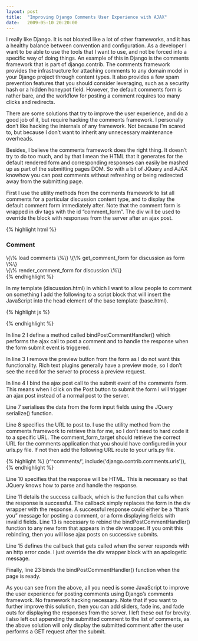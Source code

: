 ```yaml
---
layout: post
title:  "Improving Django Comments User Experience with AJAX"
date:   2009-05-10 20:20:00
---
```


I really like Django. It is not bloated like a lot of other frameworks, and it has a healthy balance between convention and configuration. As a developer I want to be able to use the tools that I want to use, and not be forced into a specific way of doing things. An example of this in Django is the comments framework that is part of django.contrib. The comments framework provides the infrastructure for attaching comments to any domain model in your Django project through content types. It also provides a few spam prevention features that you should consider leveraging, such as a security hash or a hidden honeypot field. However, the default comments form is rather bare, and the workflow for posting a comment requires too many clicks and redirects.

There are some solutions that try to improve the user experience, and do a good job of it, but require hacking the comments framework. I personally don’t like hacking the internals of any framework. Not because I’m scared to, but because I don’t want to inherit any unnecessary maintenance overheads.

Besides, I believe the comments framework does the right thing. It doesn’t try to do too much, and by that I mean the HTML that it generates for the default rendered form and corresponding responses can easily be mashed up as part of the submitting pages DOM. So with a bit of JQuery and AJAX knowhow you can post comments without refreshing or being redirected away from the submitting page.

First I use the utility methods from the comments framework to list all comments for a particular discussion content type, and to display the default comment form immediately after. Note that the comment form is wrapped in div tags with the id “comment_form”. The div will be used to override the block with responses from the server after an ajax post.

{% highlight html %}
<h3>Comment</h3>
    \{\% load comments \%\}
    \{\% get_comment_form for discussion as form \%\}
    <div id="comment_form">
    \{\% render_comment_form for discussion \%\}
</div>
{% endhighlight %}

In my template (discussion.html) in which I want to allow people to comment on something I add the following to a script block that will insert the JavaScript into the head element of the base template (base.html).

{% highlight js %}
<script type="text/javascript" charset="utf-8">
function bindPostCommentHandler() {
    $('#comment_form form input.submit-preview').remove();
    $('#comment_form form').submit(function() {
        $.ajax({
            type: "POST",
            data: $('#comment_form form').serialize(),
            url: "{% comment_form_target %}",
            cache: false,
            dataType: "html",
            success: function(html, textStatus) {
                $('#comment_form form').replaceWith(html);
                bindPostCommentHandler();
            },
            error: function (XMLHttpRequest, textStatus, errorThrown) {
                $('#comment_form form').replaceWith('Your comment was unable to be posted at this time.  We apologise for the inconvenience.');
            }
        });
        return false;
    });
}

$(document).ready(function() {
    bindPostCommentHandler();
});
</script>
{% endhighlight %}

In line 2 I define a method called bindPostCommentHandler() which performs the ajax call to post a comment and to handle the response when the form submit event is triggered.

In line 3 I remove the preview button from the form as I do not want this functionality. Rich text plugins generally have a preview mode, so I don’t see the need for the server to process a preview request.

In line 4 I bind the ajax post call to the submit event of the comments form. This means when I click on the Post button to submit the form I will trigger an ajax post instead of a normal post to the server.

Line 7 serialises the data from the form input fields using the JQuery serialize() function.

Line 8 specifies the URL to post to. I use the utility method from the comments framework to retrieve this for me, so I don’t need to hard code it to a specific URL. The comment_form_target should retrieve the correct URL for the comments application that you should have configured in your urls.py file. If not then add the following URL route to your urls.py file.

{% highlight %}
    (r'^comments/', include('django.contrib.comments.urls')),
{% endhighlight %}

Line 10 specifies that the response will be HTML. This is necessary so that JQuery knows how to parse and handle the response.

Line 11 details the success callback, which is the function that calls when the response is successful. The callback simply replaces the form in the div wrapper with the response. A successful response could either be a “thank you” message for posting a comment, or a form displaying fields with invalid fields. Line 13 is necessary to rebind the bindPostCommentHandler() function to any new form that appears in the div wrapper. If you omit this rebinding, then you will lose ajax posts on successive submits.

Line 15 defines the callback that gets called when the server responds with an http error code. I just override the div wrapper block with an apologetic message.

Finally, line 23 binds the bindPostCommentHandler() function when the page is ready.

As you can see from the above, all you need is some JavaScript to improve the user experience for posting comments using Django’s comments framework. No framework hacking necessary. Note that if you want to further improve this solution, then you can add sliders, fade ins, and fade outs for displaying the responses from the server. I left these out for brevity. I also left out appending the submitted comment to the list of comments, as the above solution will only display the submitted comment after the user performs a GET request after the submit.

